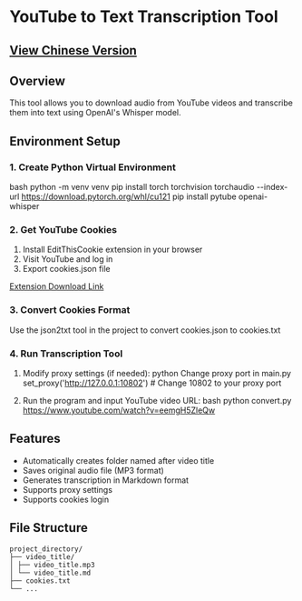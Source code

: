 # YouTube to Text Transcription Tool


## [View Chinese Version](README.md)

## Overview
This tool allows you to download audio from YouTube videos and transcribe them into text using OpenAI's Whisper model.

## Environment Setup

### 1. Create Python Virtual Environment
bash
python -m venv venv
pip install torch torchvision torchaudio --index-url https://download.pytorch.org/whl/cu121
pip install pytube openai-whisper


### 2. Get YouTube Cookies
1. Install EditThisCookie extension in your browser
2. Visit YouTube and log in
3. Export cookies.json file

[Extension Download Link](https://chromewebstore.google.com/detail/editthiscookie/jpdpholcdjghlginfdaphhefdonkmohg?hl=en)

### 3. Convert Cookies Format
Use the json2txt tool in the project to convert cookies.json to cookies.txt

### 4. Run Transcription Tool
1. Modify proxy settings (if needed):
python
Change proxy port in main.py
set_proxy('http://127.0.0.1:10802') # Change 10802 to your proxy port

2. Run the program and input YouTube video URL:
bash
python convert.py
https://www.youtube.com/watch?v=eemgH5ZleQw



## Features
- Automatically creates folder named after video title
- Saves original audio file (MP3 format)
- Generates transcription in Markdown format
- Supports proxy settings
- Supports cookies login

## File Structure
```
project_directory/
├── video_title/
│ ├── video_title.mp3
│ └── video_title.md
├── cookies.txt
└── ...